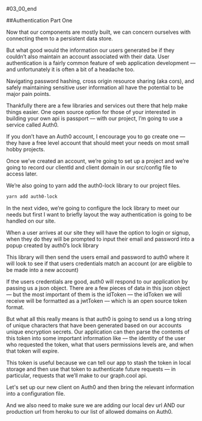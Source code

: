 #03_00_end

##Authentication Part One

Now that our components are mostly built, we can concern ourselves with connecting them to a persistent data store.  

But what good would the information our users generated be if they couldn’t also maintain an account associated with their data. User authentication is a fairly common feature of web application development –– and unfortunately it is often a bit of a headache too.

Navigating password hashing, cross origin resource sharing (aka cors), and safely maintaining sensitive user information  all have the potential to be major pain points.

Thankfully there are a few libraries and services out there that help make things easier. One open source option for those of your interested in building your own api is passport –– with our project, I’m going to use a service called Auth0.

If you don’t have an Auth0 account, I encourage you to go create one –– they have a free level account that should meet your needs on most small hobby projects.

Once we’ve created an account, we’re going to set up a project and we’re going to record our clientId and client domain in our src/config file to access later.

We’re also going to yarn add the auth0-lock library to our project files.

```bash
yarn add auth0-lock
```

In the next video, we’re going to configure the lock library to meet our needs but first I want to briefly layout the way authentication is going to be handled on our site.

When a user arrives at our site they will have the option to login or signup, when they do they will be prompted to input their email and password into a popup created by auth0’s lock library

This library will then send the users email and password to auth0 where it will look to see if that users credentials match an account (or are eligible to be made into a new account)

If the users credentials are good, auth0 will respond to our application by passing us a json object. There are a few pieces of data in this json object –– but the most important of them is the idToken –– the idToken we will receive will be formatted as a jwtToken –– which is an open source token format.

But what all this really means is that auth0 is going to send us a long string of unique characters that have been generated based on our accounts unique encryption secrets. Our application can then parse the contents of this token into some important information like –– the identity of the user who requested the token, what that users permissions levels are, and when that token will expire.

This token is useful because we can tell our app to stash the token in local storage and then use that token to authenticate future requests –– in particular, requests that we’ll make to our graph.cool api.

Let's set up our new client on Auth0 and then bring the relevant information into a configuration file.

And we also need to make sure we are adding our local dev url AND our production url from heroku to our list of allowed domains on Auth0.
